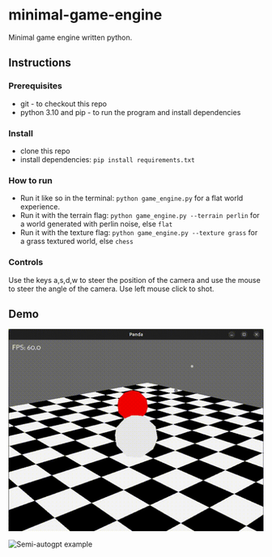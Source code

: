 # minimal-game-engine

Minimal game engine written python.

## Instructions

### Prerequisites

* git - to checkout this repo
* python 3.10 and pip - to run the program and install dependencies

### Install

* clone this repo
* install dependencies: `pip install requirements.txt`

### How to run

* Run it like so in the terminal: `python game_engine.py` for a flat world experience.
* Run it with the terrain flag: `python game_engine.py --terrain perlin` for a world generated with perlin noise, else `flat`
* Run it with the texture flag: `python game_engine.py --texture grass` for a grass textured world, else `chess`

### Controls

Use the keys a,s,d,w to steer the position of the camera and use the mouse to steer the angle of the camera. Use left mouse click to shot.

## Demo
![Semi-autogpt example](docs/demo.gif)

![Semi-autogpt example](docs/demo2.gif)